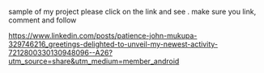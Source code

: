 sample of my project please click on the link and see . make sure you link, comment and follow

https://www.linkedin.com/posts/patience-john-mukupa-329746216_greetings-delighted-to-unveil-my-newest-activity-7212800330130948096--A26?utm_source=share&utm_medium=member_android
